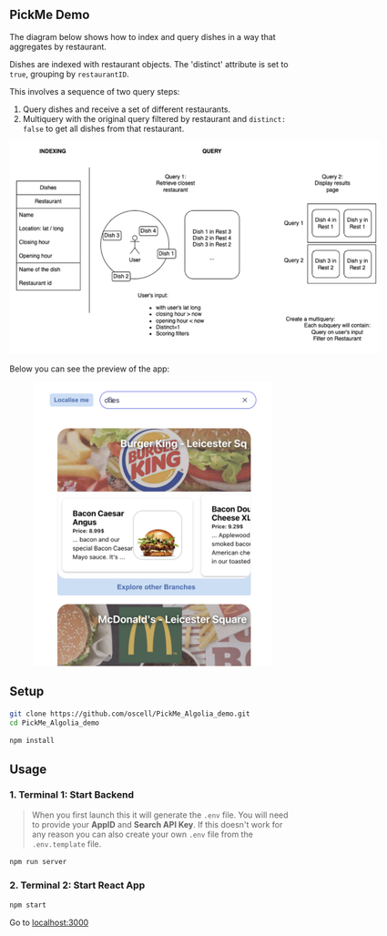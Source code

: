 ## PickMe Demo

The diagram below shows how to index and query dishes in a way that aggregates by restaurant.

Dishes are indexed with restaurant objects. The 'distinct' attribute is set to `true`, grouping by `restaurantID`.

This involves a sequence of two query steps:
1. Query dishes and receive a set of different restaurants.
2. Multiquery with the original query filtered by restaurant and `distinct: false` to get all dishes from that restaurant.

<img src="assets/diagram.png" alt="Workflow diagram - Fiona Carbonell" style="max-width: 650px; height: auto;">

Below you can see the preview of the app:

<div style="text-align: center;">
<img src="assets/preview.png" alt="App preview" style="max-width: 650px; max-height: 500px;">
</div>

## Setup
```bash
git clone https://github.com/oscell/PickMe_Algolia_demo.git
cd PickMe_Algolia_demo
```

```bash
npm install
```

## Usage

### 1. Terminal 1: Start Backend

> When you first launch this it will generate the `.env` file. You will need to provide your **AppID** and **Search API Key**. If this doesn't work for any reason you can also create your own `.env` file from the `.env.template` file.
```bash
npm run server
```

### 2. Terminal 2: Start React App
```bash
npm start
```

Go to [localhost:3000](http://localhost:3000/)
